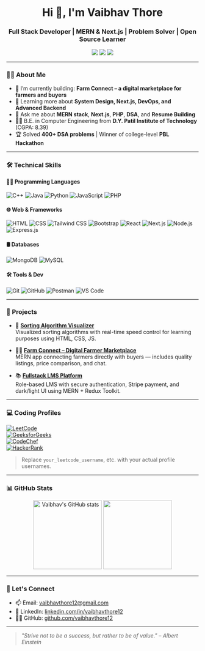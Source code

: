 <h1 align="center">Hi 👋, I'm Vaibhav Thore</h1>
<h3 align="center">Full Stack Developer | MERN & Next.js | Problem Solver | Open Source Learner</h3>

<p align="center">
  <a href="https://linkedin.com/in/vaibhavthore12"><img src="https://img.shields.io/badge/LinkedIn-%230077B5.svg?&style=flat-square&logo=linkedin&logoColor=white" /></a>
  <a href="https://github.com/vaibhavthore12"><img src="https://img.shields.io/badge/GitHub-%2312100E.svg?&style=flat-square&logo=github&logoColor=white" /></a>
  <a href="mailto:vaibhavthore12@gmail.com"><img src="https://img.shields.io/badge/Gmail-%23D14836.svg?&style=flat-square&logo=gmail&logoColor=white" /></a>
</p>

---

### 👨‍💻 About Me

- 🔭 I’m currently building: **Farm Connect – a digital marketplace for farmers and buyers**
- 🌱 Learning more about **System Design, Next.js, DevOps, and Advanced Backend**
- 💬 Ask me about **MERN stack**, **Next.js**, **PHP**, **DSA**, and **Resume Building**
- 👨‍🎓 B.E. in Computer Engineering from **D.Y. Patil Institute of Technology** (CGPA: 8.39)
- 🏆 Solved **400+ DSA problems** | Winner of college-level **PBL Hackathon**

---

### 🛠️ Technical Skills

#### 👨‍💻 Programming Languages  
![C++](https://img.shields.io/badge/C++-00599C?style=flat-square&logo=c%2B%2B&logoColor=white)
![Java](https://img.shields.io/badge/Java-007396?style=flat-square&logo=java&logoColor=white)
![Python](https://img.shields.io/badge/Python-3776AB?style=flat-square&logo=python&logoColor=white)
![JavaScript](https://img.shields.io/badge/JavaScript-F7DF1E?style=flat-square&logo=javascript&logoColor=black)
![PHP](https://img.shields.io/badge/PHP-777BB4?style=flat-square&logo=php&logoColor=white)

#### 🌐 Web & Frameworks  
![HTML](https://img.shields.io/badge/HTML5-E34F26?style=flat-square&logo=html5&logoColor=white)
![CSS](https://img.shields.io/badge/CSS3-1572B6?style=flat-square&logo=css3&logoColor=white)
![Tailwind CSS](https://img.shields.io/badge/Tailwind_CSS-38B2AC?style=flat-square&logo=tailwind-css&logoColor=white)
![Bootstrap](https://img.shields.io/badge/Bootstrap-563D7C?style=flat-square&logo=bootstrap&logoColor=white)
![React](https://img.shields.io/badge/React-61DAFB?style=flat-square&logo=react&logoColor=black)
![Next.js](https://img.shields.io/badge/Next.js-000000?style=flat-square&logo=next.js&logoColor=white)
![Node.js](https://img.shields.io/badge/Node.js-339933?style=flat-square&logo=node.js&logoColor=white)
![Express.js](https://img.shields.io/badge/Express.js-000000?style=flat-square&logo=express&logoColor=white)

#### 🛢️ Databases  
![MongoDB](https://img.shields.io/badge/MongoDB-47A248?style=flat-square&logo=mongodb&logoColor=white)
![MySQL](https://img.shields.io/badge/MySQL-4479A1?style=flat-square&logo=mysql&logoColor=white)

#### 🛠 Tools & Dev  
![Git](https://img.shields.io/badge/Git-F05032?style=flat-square&logo=git&logoColor=white)
![GitHub](https://img.shields.io/badge/GitHub-181717?style=flat-square&logo=github&logoColor=white)
![Postman](https://img.shields.io/badge/Postman-FF6C37?style=flat-square&logo=postman&logoColor=white)
![VS Code](https://img.shields.io/badge/VS_Code-007ACC?style=flat-square&logo=visual-studio-code&logoColor=white)

---

### 💼 Projects

- 🔷 [**Sorting Algorithm Visualizer**](https://github.com/vaibhavthore12/Sorting-Algorithm-Visualizer)  
  Visualized sorting algorithms with real-time speed control for learning purposes using HTML, CSS, JS.

- 🧑‍🌾 [**Farm Connect – Digital Farmer Marketplace**](https://github.com/vikas-saini-7/farm-connect)  
  MERN app connecting farmers directly with buyers — includes quality listings, price comparison, and chat.

- 📚 [**Fullstack LMS Platform**](https://github.com/Vaibhavthore12/E-Learning-platform)  
  Role-based LMS with secure authentication, Stripe payment, and dark/light UI using MERN + Redux Toolkit.

---

### 💻 Coding Profiles

[![LeetCode](https://img.shields.io/badge/LeetCode-FFA116?style=flat-square&logo=leetcode&logoColor=black)](https://leetcode.com/your_leetcode_username)  
[![GeeksforGeeks](https://img.shields.io/badge/GeeksforGeeks-0F9D58?style=flat-square&logo=geeksforgeeks&logoColor=white)](https://auth.geeksforgeeks.org/user/your_gfg_username/profile)  
[![CodeChef](https://img.shields.io/badge/CodeChef-5B4638?style=flat-square&logo=codechef&logoColor=white)](https://www.codechef.com/users/your_codechef_username)  
[![HackerRank](https://img.shields.io/badge/HackerRank-2EC866?style=flat-square&logo=hackerrank&logoColor=white)](https://www.hackerrank.com/your_hackerrank_username)

> Replace `your_leetcode_username`, etc. with your actual profile usernames.

---

### 📊 GitHub Stats

<p align="center">
  <img src="https://github-readme-stats.vercel.app/api?username=vaibhavthore12&show_icons=true&theme=radical" alt="Vaibhav's GitHub stats" height="180" />
  <img src="https://github-readme-streak-stats.herokuapp.com/?user=vaibhavthore12&theme=radical" height="180"/>
</p>

---

### 🤝 Let's Connect

- 📫 Email: [vaibhavthore12@gmail.com](mailto:vaibhavthore12@gmail.com)
- 💼 LinkedIn: [linkedin.com/in/vaibhavthore12](https://linkedin.com/in/vaibhavthore12)
- 👨‍💻 GitHub: [github.com/vaibhavthore12](https://github.com/vaibhavthore12)

---

> *"Strive not to be a success, but rather to be of value." – Albert Einstein*
